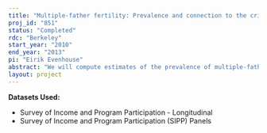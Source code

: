 ```yaml
---
title: "Multiple-father fertility: Prevalence and connection to the criminal justice system (SIPP Small Grants)"
proj_id: "851"
status: "Completed"
rdc: "Berkeley"
start_year: "2010"
end_year: "2013"
pi: "Eirik Evenhouse"
abstract: "We will compute estimates of the prevalence of multiple-father fertility from 1985-2008. We will examine, at the MSA level, the correlation between multiple-father fertility and rates of male involvement with the criminal justice system.  We will build on these estimates to further investigate the  impact of TANF policy and child support enforcement policy on multipartnered fertility.  Security clearance is necessary because, starting with SIPP 2004, a respondent's MSA is no longer reported, and we propose to conduct an MSA-level analysis. "
layout: project
---
```


**Datasets Used:**

  - Survey of Income and Program Participation - Longitudinal 
  - Survey of Income and Program Participation (SIPP) Panels 

